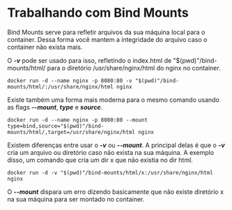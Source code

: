 # Trabalhando com Bind Mounts

Bind Mounts serve para refletir arquivos da sua máquina local para o container. Dessa forma você mantem a integridade do arquivo caso o container não exista mais.

O **_-v_** pode ser usado para isso, refletindo o index.html de "$(pwd)"/bind-mounts/html/ para o diretório /usr/share/nginx/html do nginx no container.

```docker
docker run -d --name nginx -p 8080:80 -v "$(pwd)"/bind-mounts/html/:/usr/share/nginx/html nginx
```

Existe também uma forma mais moderna para o mesmo comando usando as flags **_--mount_**, **_type_** e **_source_**.

```docker
docker run -d --name nginx -p 8080:80 --mount type=bind,source="$(pwd)"/bind-mounts/html/,target=/usr/share/nginx/html nginx
```

Existem diferenças entre usar o **_-v_** ou **_--mount_**. A principal delas é que o **_-v_** cria um arquivo ou diretório caso não exista na sua máquina. A exemplo disso, um comando que cria um dir x que não existia no dir html.

```docker
docker run -d -v "$(pwd)"/bind-mounts/html/x:/usr/share/nginx/html nginx
```

O **_--mount_** dispara um erro dizendo basicamente que não existe diretório x na sua máquina para ser montado no container.
